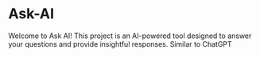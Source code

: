 # Ask-AI
Welcome to Ask AI! This project is an AI-powered tool designed to answer your questions and provide insightful responses. Similar to ChatGPT
